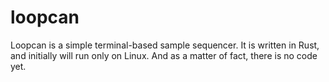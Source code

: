 # loopcan

Loopcan is a simple terminal-based sample sequencer. It is written in Rust, and initially will run only on Linux. And as a matter of fact, there is no code yet.
